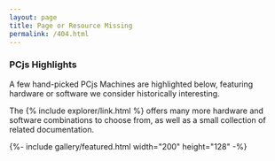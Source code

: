```yaml
---
layout: page
title: Page or Resource Missing
permalink: /404.html
---
```


<div id="error"></div>

### PCjs Highlights

A few hand-picked PCjs Machines are highlighted below, featuring hardware or software we consider historically interesting.

The {% include explorer/link.html %} offers many more hardware and software
combinations to choose from, as well as a small collection of related documentation.

{%- include gallery/featured.html width="200" height="128" -%}

<script>
    let element = document.getElementById("error");
    if (element) {
        let html = "";
        let pathname = window.location.pathname;
        let match = pathname.match(/^\/pubs\/pc\/reference\/microsoft\/kb\/Q([0-9]+)\/?$/);
        if (match) {
            let article = ("00000" + match[1]).slice(-6);
            let url = "https://jeffpar.github.io/kbarchive/kb/" + article.slice(0, 3) + "/Q" + match[1] + "/";
            let heading = document.getElementById("pcjs-heading");
            if (heading) heading.innerHTML = "KnowledgeBase Archive";
            html += "<p>The KB article previously at <strong>" + pathname + "</strong> is available in the <a href=\"" + url + "\">Microsoft KnowledgeBase Archive</a>.</p>\n\n";
        } else {
            html += "<p>Sorry, the page or resource at <strong>" + pathname + "</strong> appears to be missing.</p>\n\n";
            html += "<p>If you believe this is a mistake, please <a href=\"mailto:Jeff@pcjs.org?subject=Missing%20PCjs%20page%20or%20resource&body=Please%20take%20a%20look%20at:%20" + window.location.href + "\">let us know</a>, so that we can fix it. Thanks!</p>\n";
        }
        element.innerHTML = html;
    }
</script>

